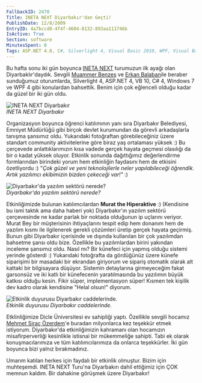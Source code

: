 ```yaml
---
FallbackID: 2470
Title: INETA NEXT Diyarbakır'dan Geçti!
PublishDate: 12/8/2009
EntryID: 4a7bccd8-4f4f-4604-8132-893aa111746b
IsActive: True
Section: software
MinutesSpent: 0
Tags: ASP.NET 4.0, C#, Silverlight 4, Visual Basic 2010, WPF, Visual Basic .NET, ASP.NET
---
```

Bu hafta sonu iki gün boyunca [INETA NEXT](http://www.inetatr.org)
turumuzun ilk ayağı olan Diyarbaklır'daydık. Sevgili [Muammer
Benzeş](http://www.muammerbenzes.com/) ve [Erkan
Balaban](http://www.erkanbalaban.com.tr/)ile beraber sunduğumuz
oturumlarda, Silverlight 4, ASP.NET 4, VB 10, C\# 4, Windows 7 ve WPF 4
gibi konulardan bahsettik. Benim için çok eğlenceli olduğu kadar da
güzel bir iki gün oldu.

![INETA NEXT
Diyarbakır](http://cdn.daron.yondem.com/assets/2470/07122009_1.jpg)\
*INETA NEXT Diyarbakır*

Organizasyon boyunca öğrenci katılımının yanı sıra Diyarbakır
Belediyesi, Emniyet Müdürlüğü gibi birçok devlet kurumundan da görevli
arkadaşlarla tanışma şansımız oldu. Yukarıdaki fotoğraftan
görebileceğiniz üzere standart community aktivitelerine göre biraz yaş
ortalaması yüksek :) Bu çerçevede anlattıklarımızın kısa vadede gerçek
hayata geçmesi olasılığı da bir o kadat yüksek oluyor. Etkinlik sonunda
dağıttığımız değerlendirme formlarından birindeki yorum hem etkinliğin
faydasını hem de etkisini özetliyordu :) "*Çok güzel ve yeni
teknolojilerle neler yapılabileceği öğrendik. Artık yazılımcı ekibimizin
bizden çekeceği var!"* :)

![Diyarbakır'da yazılım sektörü
nerede?](http://cdn.daron.yondem.com/assets/2470/07122009_2.jpg)\
*Diyarbakır'da yazılım sektörü nerede?*

Etkinliğimizde bulunan katılımcılardan **Murat the Hiperaktive** :)
(Kendisine bu ismi taktık ama daha haberi yok) Diyarbakır'ın yazılım
sektörü çerçevesinde ne kadar parlak bir noktada olduğunun ip uçlarını
veriyor. Murat Bey bir müşterisinin ihtiyaçlarını tespit edip hem
donanım hem de yazılım kısmı ile ilgilenerek gerekli çözümleri üretip
gerçek hayata geçirmiş. Bunun gibi Diyarbakır içerisinde ve dışında
kullanılan bir çok yazılımdan bahsetme şansı oldu bize. Özellikle bu
yazılımlardan birini yakından inceleme şansımız oldu. Nasıl mı? Bir
künefeci için yapmış olduğu sistemi yerinde gösterdi :) Yukarıdaki
fotoğrafta da gördüğünüz üzere künefe siparişimi bir masadaki bir
ekrandan giriyorum ve sipariş otomatik olarak alt kattaki bir
bilgisayara düşüyor. Sistemin detaylarına girmeyeceğim fakat garsonsüz
ve iki katlı bir künefecenin yaratılmasında bu yazılımın büyük katkısı
olduğu kesin. Fikir süper, implementasyon süper! Kısmen tek kişilik dev
kadro olarak kendisine "Helal olsun!" diyorum.

![Etkinlik duyurusu Diyarbakır
caddelerinde.](http://cdn.daron.yondem.com/assets/2470/07122009_3.jpg)\
*Etkinlik duyurusu Diyarbakır caddelerinde.*

Etklinliğimize Dicle Üniversitesi ev sahipliği yaptı. Özellikle sevgili
hocamız [Mehmet Siraç
Özerdem](http://www.dicle.edu.tr/akademikpersonel/sozerdem/?sayfa=kemik)'e
buradan milyonlarca kez teşekkür etmek istiyorum. Diyarbakır'da
etkinliğimizin kahramanı olan hocamızın misafirperverliği kesinlikle
istisnai bir mükemmeliğe sahipti. Tabi ek olarak konuşmacılarımıza ve
tüm katılımcılarımıza da onlarca teşekkürler. İki gün boyunca bizi
yalnız bırakmadınız.

Umarım katılan herkes için faydalı bir etkinlik olmuştur. Bizim için
muhteşemdi. INETA NEXT Turu'na Diyarbakırı dahil ettiğimiz için ÇOK
memnun kaldım. Bir dahakine görüşmek üzere Diyarbakır!


